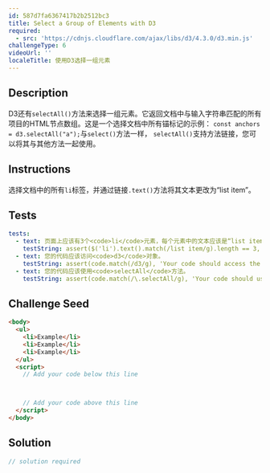 ```yaml
---
id: 587d7fa6367417b2b2512bc3
title: Select a Group of Elements with D3
required:
  - src: 'https://cdnjs.cloudflare.com/ajax/libs/d3/4.3.0/d3.min.js'
challengeType: 6
videoUrl: ''
localeTitle: 使用D3选择一组元素
---
```


## Description
<section id="description"> D3还有<code>selectAll()</code>方法来选择一组元素。它返回文档中与输入字符串匹配的所有项目的HTML节点数组。这是一个选择文档中所有锚标记的示例： <code>const anchors = d3.selectAll(&quot;a&quot;);</code>与<code>select()</code>方法一样， <code>selectAll()</code>支持方法链接，您可以将其与其他方法一起使用。 </section>

## Instructions
<section id="instructions">选择文档中的所有<code>li</code>标签，并通过链接<code>.text()</code>方法将其文本更改为“list item”。 </section>

## Tests
<section id='tests'>

```yml
tests:
  - text: 页面上应该有3个<code>li</code>元素，每个元素中的文本应该是“list item”。大写和间距应完全匹配。
    testString: assert($('li').text().match(/list item/g).length == 3, 'There should be 3 <code>li</code> elements on the page, and the text in each one should say "list item". Capitalization and spacing should match exactly.');
  - text: 您的代码应该访问<code>d3</code>对象。
    testString: assert(code.match(/d3/g), 'Your code should access the <code>d3</code> object.');
  - text: 您的代码应该使用<code>selectAll</code>方法。
    testString: assert(code.match(/\.selectAll/g), 'Your code should use the <code>selectAll</code> method.');

```

</section>

## Challenge Seed
<section id='challengeSeed'>

<div id='html-seed'>

```html
<body>
  <ul>
    <li>Example</li>
    <li>Example</li>
    <li>Example</li>
  </ul>
  <script>
    // Add your code below this line



    // Add your code above this line
  </script>
</body>

```

</div>



</section>

## Solution
<section id='solution'>

```js
// solution required
```
</section>
